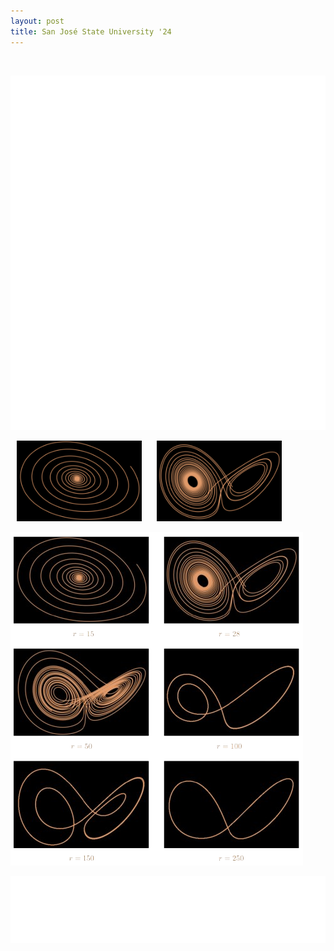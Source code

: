 ```yaml
---
layout: post
title: San José State University '24
---
```

<br>

![Lorenz system intro](lorenz-1.png)

<p>
    <img src="lorenz_r15.png" style="width:200px;" hspace="10" >
    <img src="lorenz_r28.png" style="width:200px;" hspace="10" >
</p>

![plots](lorenz.png)
<br>

![Lorenz system outro](lorenz-2.png)
